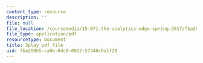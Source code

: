 ```yaml
---
content_type: resource
description: ''
file: null
file_location: /coursemedia/15-071-the-analytics-edge-spring-2017/fba200b5ca0b0dc8092257340c0a1f29_L315IjxyUM.pdf
file_type: application/pdf
resourcetype: Document
title: 3play pdf file
uid: fba200b5-ca0b-0dc8-0922-57340c0a1f29
---
```

